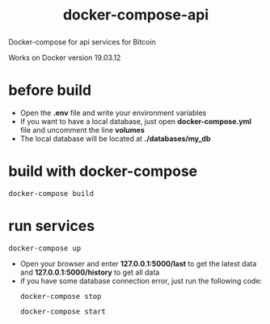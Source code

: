 <h1><p align="center">docker-compose-api</p></h1>

Docker-compose for api services for Bitcoin

Works on Docker version 19.03.12

<h1>before build</h1>
<ul>
<li>Open the <b>.env</b> file and write your environment variables</li>
<li>If you want to have a local database, just open <b>docker-compose.yml</b> file and uncomment the line
<b>volumes</b></li>
<li>The local database will be located at <b>./databases/my_db</b></li>
</ul>
<h1>build with docker-compose</h1>
<pre>docker-compose build</pre>

<h1>run services</h1>
<pre>docker-compose up</pre>
<ul>
<li>Open your browser and enter <b>127.0.0.1:5000/last</b> to get the latest data and <b>127.0.0.1:5000/history</b> to get all data</li>
<li>if you have some database connection error, just run the following code:</li>
<pre>docker-compose stop</pre>
<pre>docker-compose start</pre>
</ul>
